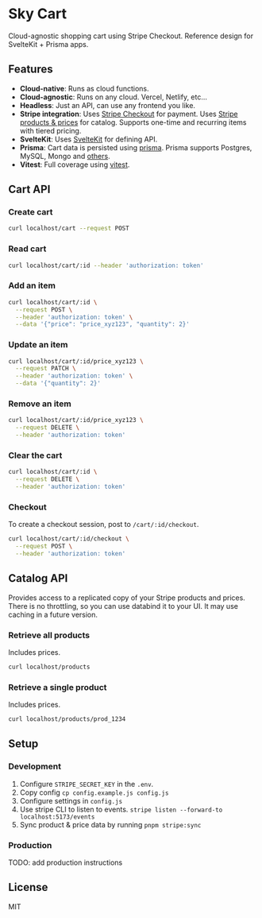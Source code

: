 # Sky Cart

Cloud-agnostic shopping cart using Stripe Checkout. Reference design for SvelteKit + Prisma apps.

## Features

- **Cloud-native**: Runs as cloud functions.
- **Cloud-agnostic**: Runs on any cloud. Vercel, Netlify, etc...
- **Headless**: Just an API, can use any frontend you like.
- **Stripe integration**: Uses [Stripe Checkout](https://checkout.stripe.dev) for payment. Uses [Stripe products & prices](https://stripe.com/docs/products-prices/overview) for catalog. Supports one-time and recurring items with tiered pricing.
- **SvelteKit**: Uses [SvelteKit](https://kit.svelte.dev) for defining API.
- **Prisma**: Cart data is persisted using [prisma](https://prisma.io). Prisma supports Postgres, MySQL, Mongo and [others](https://www.prisma.io/docs/reference/database-reference/supported-databases).
- **Vitest**: Full coverage using [vitest](https://vitest.dev).

## Cart API

### Create cart

```bash
curl localhost/cart --request POST
```

### Read cart

```bash
curl localhost/cart/:id --header 'authorization: token'
```

### Add an item

```bash
curl localhost/cart/:id \
  --request POST \
  --header 'authorization: token' \
  --data '{"price": "price_xyz123", "quantity": 2}'
```

### Update an item

```bash
curl localhost/cart/:id/price_xyz123 \
  --request PATCH \
  --header 'authorization: token' \
  --data '{"quantity": 2}'
```

### Remove an item

```bash
curl localhost/cart/:id/price_xyz123 \
  --request DELETE \
  --header 'authorization: token'
```

### Clear the cart

```bash
curl localhost/cart/:id \
  --request DELETE \
  --header 'authorization: token'
```

### Checkout

To create a checkout session, post to `/cart/:id/checkout`.

```bash
curl localhost/cart/:id/checkout \
  --request POST \
  --header 'authorization: token'
```

## Catalog API

Provides access to a replicated copy of your Stripe products and prices. There is no throttling, so you can use databind it to your UI. It may use caching in a future version.

### Retrieve all products

Includes prices.

```bash
curl localhost/products
```

### Retrieve a single product

Includes prices.

```bash
curl localhost/products/prod_1234
```

## Setup

### Development

1. Configure `STRIPE_SECRET_KEY` in the `.env`.
2. Copy config `cp config.example.js config.js`
3. Configure settings in `config.js`
4. Use stripe CLI to listen to events. `stripe listen --forward-to localhost:5173/events`
5. Sync product & price data by running `pnpm stripe:sync`

### Production

TODO: add production instructions

## License

MIT
